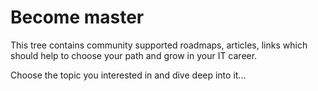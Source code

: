 # Become master

This tree contains community supported roadmaps, articles, links which should help to choose your path and grow in your IT career.

Choose the topic you interested in and dive deep into it...